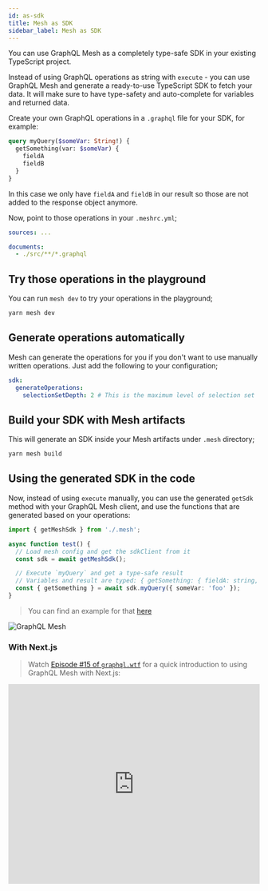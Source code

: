 ```yaml
---
id: as-sdk
title: Mesh as SDK
sidebar_label: Mesh as SDK
---
```


You can use GraphQL Mesh as a completely type-safe SDK in your existing TypeScript project.

Instead of using GraphQL operations as string with `execute` - you can use GraphQL Mesh and generate a ready-to-use TypeScript SDK to fetch your data. It will make sure to have type-safety and auto-complete for variables and returned data.

Create your own GraphQL operations in a `.graphql` file for your SDK, for example:

```graphql
query myQuery($someVar: String!) {
  getSomething(var: $someVar) {
    fieldA
    fieldB
  }
}
```

In this case we only have `fieldA` and `fieldB` in our result so those are not added to the response object anymore.

Now, point to those operations in your `.meshrc.yml`;

```yaml
sources: ...

documents:
  - ./src/**/*.graphql
```

## Try those operations in the playground

You can run `mesh dev` to try your operations in the playground;

```sh
yarn mesh dev
```

## Generate operations automatically

Mesh can generate the operations for you if you don't want to use manually written operations. Just add the following to your configuration;

```yaml
sdk:
  generateOperations:
    selectionSetDepth: 2 # This is the maximum level of selection set
```

## Build your SDK with Mesh artifacts

This will generate an SDK inside your Mesh artifacts under `.mesh` directory;

```sh
yarn mesh build
```

## Using the generated SDK in the code

Now, instead of using `execute` manually, you can use the generated `getSdk` method with your GraphQL Mesh client, and use the functions that are generated based on your operations:

```ts
import { getMeshSdk } from './.mesh';

async function test() {
  // Load mesh config and get the sdkClient from it
  const sdk = await getMeshSdk();

  // Execute `myQuery` and get a type-safe result
  // Variables and result are typed: { getSomething: { fieldA: string, fieldB: number }, errors?: GraphQLError[] }
  const { getSomething } = await sdk.myQuery({ someVar: 'foo' });
}
```

> You can find an example for that [here](https://github.com/Urigo/graphql-mesh/tree/master/examples/postgres-geodb#using-the-generated-sdk)

![GraphQL Mesh](/static/img/as-sdk.png)

### With Next.js

> Watch [Episode #15 of `graphql.wtf`](https://graphql.wtf/episodes/15-graphql-mesh-sdk-with-nextjs) for a quick introduction to using GraphQL Mesh with Next.js:

<iframe
  width="100%"
  height="400"
  src="https://www.youtube.com/embed/XkzppOTs7ZU"
  title="YouTube video player"
  frameBorder="0"
  allow="accelerometer; autoplay; clipboard-write; encrypted-media; gyroscope; picture-in-picture"
  allowFullScreen
></iframe>
